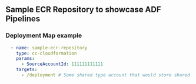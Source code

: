 ## Sample ECR Repository to showcase ADF Pipelines

### Deployment Map example

```yaml
  - name: sample-ecr-repository
    type: cc-cloudformation 
    params:
      - SourceAccountId: 111111111111
    targets:
      - /deployment # Some shared type account that would store shared Container Images
```
